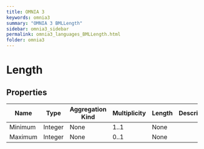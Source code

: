 ```yaml
---
title: OMNIA 3
keywords: omnia3
summary: "OMNIA 3 BMLLength"
sidebar: omnia3_sidebar
permalink: omnia3_languages_BMLLength.html
folder: omnia3
---
```


# Length

## Properties

| Name | Type | Aggregation Kind | Multiplicity | Length | Description |
| --------- | --------- | --------- | --------- | --------- | --------- |
| Minimum | Integer | None | 1..1 | None |  |
| Maximum | Integer | None | 0..1 | None |  |


